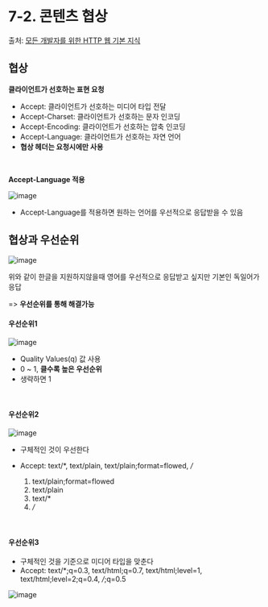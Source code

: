 # 7-2. 콘텐츠 협상
 
 출처: [모든 개발자를 위한 HTTP 웹 기본 지식](https://www.inflearn.com/course/http-%EC%9B%B9-%EB%84%A4%ED%8A%B8%EC%9B%8C%ED%81%AC/dashboard)
 
## 협상

**클라이언트가 선호하는 표현 요청**
 
* Accept: 클라이언트가 선호하는 미디어 타입 전달
* Accept-Charset: 클라이언트가 선호하는 문자 인코딩
* Accept-Encoding: 클라이언트가 선호하는 압축 인코딩
* Accept-Language: 클라이언트가 선호하는 자연 언어
* **협상 헤더는 요청시에만 사용**
<br>


**Accept-Language 적용**

![image](https://user-images.githubusercontent.com/83762364/181312785-2dab6214-6f66-457f-8b05-239765e8be15.png)

* Accept-Language를 적용하면 원하는 언어를 우선적으로 응답받을 수 있음

## 협상과 우선순위

![image](https://user-images.githubusercontent.com/83762364/181313655-67da32b7-2025-4141-be7d-a22c3152db88.png)

위와 같이 한글을 지원하지않을때 영어를 우선적으로 응답받고 싶지만 기본인 독일어가 응답

=> **우선순위를 통해 해결가능**

#### 우선순위1

![image](https://user-images.githubusercontent.com/83762364/181316000-8883a38a-b030-4415-aebd-c60de2d0bff3.png)

* Quality Values(q) 값 사용
* 0 ~ 1, **클수록 높은 우선순위**
* 생략하면 1

<br>

#### 우선순위2

![image](https://user-images.githubusercontent.com/83762364/181320291-df223ebb-a60b-48a8-8f2d-564284d818e3.png)

* 구체적인 것이 우선한다
* Accept: text/*, text/plain, text/plain;format=flowed, */*

   1. text/plain;format=flowed
   2. text/plain
   3. text/*
   4. */*
 
 <br>
 
#### 우선순위3

* 구체적인 것을 기준으로 미디어 타입을 맞춘다
* Accept: text/*;q=0.3, text/html;q=0.7, text/html;level=1,
 text/html;level=2;q=0.4, */*;q=0.5
 
 ![image](https://user-images.githubusercontent.com/83762364/181332767-2193a124-1e9e-4a67-9c4e-189bd7b58085.png)






